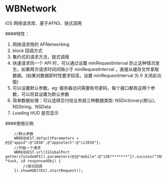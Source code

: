 # WBNetwork
iOS 网络请求库、基于AFN3、链式调用

####特性：
1. 网络请求用的 AFNetworking
2. block 回调方式
3. 集约式的请求方法，链式调用
4. 快速请求同一个 API 时，可以通过设置 minRequestInterval 防止这种情况发生。如果两次请求时间间隔小于 minRequestInterval ，直接从缓存文件拿取数据。(如果对数据即时性要求较高，设置 minRequestInterval 为 0 关闭此功能)
5. 可以设置默认参数。eg: 服务器访问需要账号密码，每个接口都有这两个参数，可以将其设置为默认参数
6. 简单数据处理：可以选择交付给业务层三种数据类型: NSDictionary(默认)、NSString、NSData
7. Loading HUD 是否显示

####使用示例

        //默认参数
        WBREQUEST.defaultParameters = @{@"appid":@"2016",@"appselect":@"cz2016"};
        //开始一个请求
        WBREQUEST.url([GlobalPort getVerifyCodeAPI]).parameters(@{@"mobile":@"136********"}).success(^(NSURLSessionDataTask *task, id responsedObj) {
            //成功回调
        }).showHUD(YES).startRequest();

